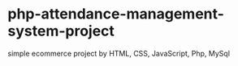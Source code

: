 # php-attendance-management-system-project
simple ecommerce project by HTML, CSS, JavaScript, Php, MySql 
